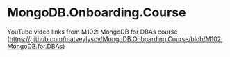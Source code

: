 # MongoDB.Onboarding.Course
YouTube video links from M102: MongoDB for DBAs course (https://github.com/matveylysov/MongoDB.Onboarding.Course/blob/M102.MongoDB.for.DBAs)
